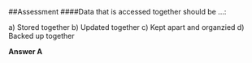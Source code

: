 ##Assessment
####Data that is accessed together should be ...:

a) Stored together
b) Updated together
c) Kept apart and organzied
d) Backed up together

**Answer A**